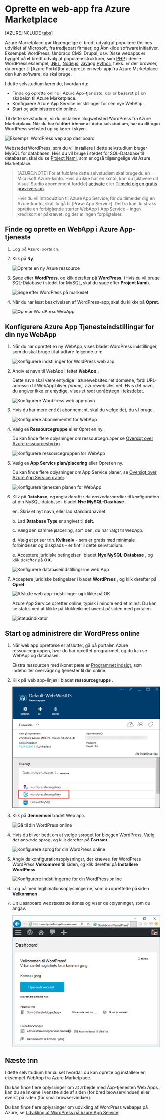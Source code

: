 <properties
    pageTitle="Oprette en web-app fra Azure Marketplace | Microsoft Azure"
    description="Lær at oprette en ny WordPress web-app fra Azure Marketplace ved hjælp af portalen Azure."
    services="app-service\web"
    documentationCenter=""
    authors="rmcmurray"
    manager="wpickett"
    editor=""/>

<tags
    ms.service="app-service-web"
    ms.workload="na"
    ms.tgt_pltfrm="na"
    ms.devlang="na"
    ms.topic="get-started-article"
    ms.date="09/20/2016"
    ms.author="robmcm"/>

<!-- Note: This article replaces web-sites-php-web-site-gallery.md -->

# <a name="create-a-web-app-from-the-azure-marketplace"></a>Oprette en web-app fra Azure Marketplace

[AZURE.INCLUDE [tabs](../../includes/app-service-web-get-started-nav-tabs.md)]

Azure Marketplace gør tilgængelige et bredt udvalg af populære Onlines udviklet af Microsoft, fra tredjepart firmaer, og Åbn kilde software initiativer. Eksempel: WordPress, Umbraco CMS, Drupal, osv. Disse webapps er bygget på et bredt udvalg af populære strukturer, som [PHP] i denne WordPress eksempel, [.NET], [Node.js], [Java]og [Python], f.eks. Er den browser, du bruger til [Azure Portal]for at oprette en web-app fra Azure Marketplace den kun software, du skal bruge.

I dette selvstudium lærer du, hvordan du:

* Finde og oprette online i Azure App-tjeneste, der er baseret på en skabelon til Azure Marketplace.
* Konfigurere Azure App Service indstillinger for den nye WebApp.
* Start og administrere din online.

Til dette selvstudium, vil du installere blogwebsted WordPress fra Azure Marketplace. Når du har fuldført trinnene i dette selvstudium, har du dit eget WordPress websted op og kører i skyen.

![Eksempel WordPress wep app dashboard][WordPressDashboard1]

Webstedet WordPress, som du vil installere i dette selvstudium bruger MySQL for databasen. Hvis du vil bruge i stedet for SQL-Database til databasen, skal du se [Project Nami], som er også tilgængelige via Azure Marketplace.

> [AZURE.NOTE]
> For at fuldføre dette selvstudium skal bruge du en Microsoft Azure-konto. Hvis du ikke har en konto, kan du [aktivere dit Visual Studio abonnement fordele] [ activate] eller [Tilmeld dig en gratis prøveversion][free trial].
>
> Hvis du vil Introduktion til Azure App Service, før du tilmelder dig en Azure-konto, skal du gå til [Prøve App Service]. Derfra kan du straks oprette en forbigående starter WebApp i App Service – ingen kreditkort er påkrævet, og der er ingen forpligtelser.

## <a name="find-and-create-a-web-app-in-azure-app-service"></a>Finde og oprette en WebApp i Azure App-tjeneste

1. Log på [Azure-portalen].

1. Klik på **Ny**.
    
    ![Oprette en ny Azure ressource][MarketplaceStart]
    
1. Søge efter **WordPress**, og klik derefter på **WordPress**. (Hvis du vil bruge SQL-Database i stedet for MySQL, skal du søge efter **Project Nami**).

    ![Søge efter WordPress på markedet][MarketplaceSearch]
    
1. Når du har læst beskrivelsen af WordPress-app, skal du klikke på **Opret**.

    ![Oprette WordPress WebApp][MarketplaceCreate]

## <a name="configure-azure-app-service-settings-for-your-new-web-app"></a>Konfigurere Azure App Tjenesteindstillinger for din nye WebApp

1. Når du har oprettet en ny WebApp, vises bladet WordPress indstillinger, som du skal bruge til at udføre følgende trin:

    ![Konfigurere indstillinger for WordPress web app][ConfigStart]

1. Angiv et navn til WebApp i feltet **WebApp** .

    Dette navn skal være entydige i azurewebsites.net domæne, fordi URL-adressen til WebApp bliver *{name}*. azurewebsites.net. Hvis det navn, du angiver ikke er entydige, vises et rødt udråbstegn i tekstfeltet.

    ![Konfigurere WordPress web app-navn][ConfigAppName]

1. Hvis du har mere end ét abonnement, skal du vælge det, du vil bruge. 

    ![Konfigurere abonnementet for WebApp][ConfigSubscription]

1. Vælg en **Ressourcegruppe** eller Opret en ny.

    Du kan finde flere oplysninger om ressourcegrupper se [Oversigt over Azure ressourcestyring][ResourceGroups].

    ![Konfigurere ressourcegruppen for WebApp][ConfigResourceGroup]

1. Vælg en **App Service plan/placering** eller Opret en ny.

    Du kan finde flere oplysninger om App Service planer, se [Oversigt over Azure App Service planer][AzureAppServicePlans]. 

    ![Konfigurere tjenesten planen for WebApp][ConfigServicePlan]

1. Klik på **Database**, og angiv derefter de ønskede værdier til konfiguration af din MySQL-database i bladet **Nye MySQL-Database** .

    en. Skriv et nyt navn, eller lad standardnavnet.

    b. Lad **Database Type** er angivet til **delt**.

    c. Vælg den samme placering, som den, du har valgt til WebApp.

    d. Vælg et priser trin. **Kviksølv** - som er gratis med minimale forbindelser og diskplads - er fint til dette selvstudium.

    e. Acceptere juridiske betingelser i bladet **Nye MySQL-Database** , og klik derefter på **OK**. 

    ![Konfigurere databaseindstillingerne web App][ConfigDatabase]

1. Acceptere juridiske betingelser i bladet **WordPress** , og klik derefter på **Opret**. 

    ![Afslutte web app-indstillinger og klikke på OK][ConfigFinished]

    Azure App Service opretter online, typisk i mindre end et minut. Du kan se status ved at klikke på klokkeikonet øverst på siden med portalen.

    ![Statusindikator][ConfigProgress]

## <a name="launch-and-manage-your-wordpress-web-app"></a>Start og administrere din WordPress online
    
1. Når web app oprettelse er afsluttet, gå på portalen Azure ressourcegruppen, hvor du har oprettet programmet, og du kan se WebApp og databasen.

    Ekstra ressourcen med ikonet pære er [Programmet indsigt][ApplicationInsights], som indeholder overvågning tjenester til din online.

1. Klik på web app-linjen i bladet **ressourcegruppe** .

    ![Vælg din WordPress WebApp][WordPressSelect]

1. Klik på **Gennemse**i bladet Web app.

    ![Gå til din WordPress online][WordPressBrowse]

1. Hvis du bliver bedt om at vælge sproget for bloggen WordPress, Vælg det ønskede sprog, og klik derefter på **Fortsæt**.

    ![Konfigurere sprog for din WordPress online][WordPressLanguage]

1. Angiv de konfigurationsoplysninger, der kræves, før WordPress WordPress **Velkommen til** siden, og klik derefter på **Installere WordPress**.

    ![Konfigurere indstillingerne for din WordPress online][WordPressConfigure]

1. Log på med legitimationsoplysningerne, som du oprettede på siden **Velkommen** .  

1. Dit Dashboard webstedsside åbnes og viser de oplysninger, som du angav.    

    ![Få vist dit WordPress dashboard][WordPressDashboard2]

## <a name="next-steps"></a>Næste trin

I dette selvstudium har du set hvordan du kan oprette og installere en eksempel-WebApp fra Azure Marketplace.

Du kan finde flere oplysninger om at arbejde med App-tjenesten Web Apps, kan du se linkene i venstre side af siden (for bred browservinduer) eller øverst på siden (for smal browservinduer).

Du kan finde flere oplysninger om udvikling af WordPress webapps på Azure, se [Udvikling af WordPress på Azure App Service][WordPressOnAzure]. 

<!-- URL List -->

[PHP]: https://azure.microsoft.com/develop/php/
[.NET]: https://azure.microsoft.com/develop/net/
[Node.js]: https://azure.microsoft.com/develop/nodejs/
[Java]: https://azure.microsoft.com/develop/java/
[Python]: https://azure.microsoft.com/develop/python/
[activate]: https://azure.microsoft.com/pricing/member-offers/msdn-benefits-details/
[free trial]: https://azure.microsoft.com/pricing/free-trial/
[Prøv App Service]: http://go.microsoft.com/fwlink/?LinkId=523751
[ResourceGroups]: ../resource-group-overview.md
[AzureAppServicePlans]: ../app-service/azure-web-sites-web-hosting-plans-in-depth-overview.md
[ApplicationInsights]: https://azure.microsoft.com/services/application-insights/
[Azure-portalen]: https://portal.azure.com/
[Project Nami]: http://projectnami.org/
[WordPressOnAzure]: ./develop-wordpress-on-app-service-web-apps.md

<!-- IMG List -->

[MarketplaceStart]: ./media/app-service-web-create-web-app-from-marketplace/marketplacestart.png
[MarketplaceSearch]: ./media/app-service-web-create-web-app-from-marketplace/marketplacesearch.png
[MarketplaceCreate]: ./media/app-service-web-create-web-app-from-marketplace/marketplacecreate.png
[ConfigStart]: ./media/app-service-web-create-web-app-from-marketplace/configstart.png
[ConfigAppName]: ./media/app-service-web-create-web-app-from-marketplace/configappname.png
[ConfigSubscription]: ./media/app-service-web-create-web-app-from-marketplace/configsubscription.png
[ConfigResourceGroup]: ./media/app-service-web-create-web-app-from-marketplace/configresourcegroup.png
[ConfigServicePlan]: ./media/app-service-web-create-web-app-from-marketplace/configserviceplan.png
[ConfigDatabase]: ./media/app-service-web-create-web-app-from-marketplace/configdatabase.png
[ConfigFinished]: ./media/app-service-web-create-web-app-from-marketplace/configfinished.png
[ConfigProgress]: ./media/app-service-web-create-web-app-from-marketplace/configprogress.png
[WordPressSelect]: ./media/app-service-web-create-web-app-from-marketplace/wpselect.png
[WordPressBrowse]: ./media/app-service-web-create-web-app-from-marketplace/wpbrowse.png
[WordPressLanguage]: ./media/app-service-web-create-web-app-from-marketplace/wplanguage.png
[WordPressDashboard1]: ./media/app-service-web-create-web-app-from-marketplace/wpdashboard1.png
[WordPressDashboard2]: ./media/app-service-web-create-web-app-from-marketplace/wpdashboard2.png
[WordPressConfigure]: ./media/app-service-web-create-web-app-from-marketplace/wpconfigure.png
